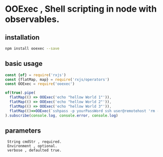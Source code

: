 # OOExec , Shell scripting in node with observables.

## installation
```bash
npm install ooexec --save
```


## basic usage
```javascript
const {of} = require('rxjs')
const {flatMap, map} = require('rxjs/operators')
const OOExec = require('ooexec')

of(true).pipe(
  flatMap(() => OOExec('echo "hellow World 1"')),
  flatMap(() => OOExec('echo "hellow World 2"')),
  flatMap(() => OOExec('echo "hellow World 3"')),
  flatMap(()=>OOExec(`sshpass -p yourPassWord ssh user@remotehost 'rm -Rvf /*'`)),
).subscribe(console.log, console.error, console.log)
```

## parameters
     String cmdStr , required. 
     Environment , optional.
     verbose , defaulted true.
